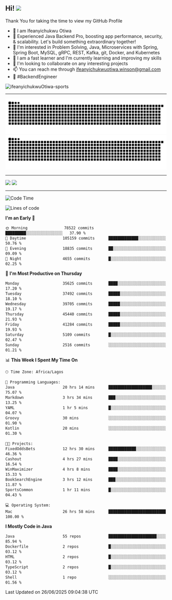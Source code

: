<!-- BLOG-POST-LIST:START --><!-- BLOG-POST-LIST:END -->

## Hi! <img src="https://media.giphy.com/media/hvRJCLFzcasrR4ia7z/giphy.gif" width="4%"> 

Thank You for taking the time to view my GitHub Profile

- 👋 I am Ifeanyichukwu Otiwa
- 🚀 Experienced Java Backend Pro, boosting app performance, security, & scalability. Let's build something extraordinary together!
- 👀 I'm interested in Problem Solving, Java, Microservices with Spring, Spring Boot, MySQL, gRPC, REST, Kafka, git, Docker, and Kubernetes
- 🌱 I am a fast learner and I'm currently learning and improving my skills
- 💞️ I'm looking to collaborate on any interesting projects
- 📫 You can reach me through ifeanyichukwuotiwa.winson@gmail.com
- 🚀 #BackendEngineer

<p align="left" marginTop="10px"> <img src="https://komarev.com/ghpvc/?username=ifeanyichukwuOtiwa-sports&label=Profile%20views&color=0e75b6&style=for-the-badge" alt="ifeanyichukwuOtiwa-sports" /> </p>

***

<!--🐍📈SNAKEGRAPH / 🌐WEBSITE: https://github.com/Platane/snk -->
![github contribution grid snake animation](https://raw.githubusercontent.com/ifeanyichukwuOtiwa-sports/ifeanyichukwuOtiwa-sports/output/github-contribution-grid-snake-dark.svg#gh-dark-mode-only)![github contribution grid snake animation](https://raw.githubusercontent.com/ifeanyichukwuOtiwa-sports/ifeanyichukwuOtiwa-sports/output/github-contribution-grid-snake.svg#gh-light-mode-only)

***

<p float="left">
  <img float="left" src="https://github-readme-stats.vercel.app/api?username=ifeanyichukwuOtiwa-sports&count_private=true&include_all_commits=true&theme=react&show_icons=true" />
  <img float="right" src="https://github-readme-stats.vercel.app/api/top-langs/?username=ifeanyichukwuOtiwa-sports&layout=compact&show_icons=true&theme=react" /> 
</p>

***



<!--START_SECTION:waka-->
![Code Time](http://img.shields.io/badge/Code%20Time-3%2C876%20hrs%2052%20mins-blue)

![Lines of code](https://img.shields.io/badge/From%20Hello%20World%20I%27ve%20Written-55.4%20million%20lines%20of%20code-blue)

**I'm an Early 🐤** 

```text
🌞 Morning                78522 commits       █████████░░░░░░░░░░░░░░░░   37.90 % 
🌆 Daytime                105159 commits      █████████████░░░░░░░░░░░░   50.76 % 
🌃 Evening                18835 commits       ██░░░░░░░░░░░░░░░░░░░░░░░   09.09 % 
🌙 Night                  4655 commits        █░░░░░░░░░░░░░░░░░░░░░░░░   02.25 % 
```
📅 **I'm Most Productive on Thursday** 

```text
Monday                   35625 commits       ████░░░░░░░░░░░░░░░░░░░░░   17.20 % 
Tuesday                  37492 commits       █████░░░░░░░░░░░░░░░░░░░░   18.10 % 
Wednesday                39705 commits       █████░░░░░░░░░░░░░░░░░░░░   19.17 % 
Thursday                 45440 commits       █████░░░░░░░░░░░░░░░░░░░░   21.93 % 
Friday                   41284 commits       █████░░░░░░░░░░░░░░░░░░░░   19.93 % 
Saturday                 5109 commits        █░░░░░░░░░░░░░░░░░░░░░░░░   02.47 % 
Sunday                   2516 commits        ░░░░░░░░░░░░░░░░░░░░░░░░░   01.21 % 
```


📊 **This Week I Spent My Time On** 

```text
🕑︎ Time Zone: Africa/Lagos

💬 Programming Languages: 
Java                     20 hrs 14 mins      ███████████████████░░░░░░   75.07 % 
Markdown                 3 hrs 34 mins       ███░░░░░░░░░░░░░░░░░░░░░░   13.25 % 
YAML                     1 hr 5 mins         █░░░░░░░░░░░░░░░░░░░░░░░░   04.07 % 
Groovy                   30 mins             ░░░░░░░░░░░░░░░░░░░░░░░░░   01.90 % 
Kotlin                   20 mins             ░░░░░░░░░░░░░░░░░░░░░░░░░   01.30 % 

🐱‍💻 Projects: 
FixedOddsBets            12 hrs 30 mins      ████████████░░░░░░░░░░░░░   46.36 % 
Cashout                  4 hrs 27 mins       ████░░░░░░░░░░░░░░░░░░░░░   16.54 % 
WinMaximizer             4 hrs 8 mins        ████░░░░░░░░░░░░░░░░░░░░░   15.33 % 
BookSearchEngine         3 hrs 12 mins       ███░░░░░░░░░░░░░░░░░░░░░░   11.87 % 
SportsCommon             1 hr 11 mins        █░░░░░░░░░░░░░░░░░░░░░░░░   04.43 % 

💻 Operating System: 
Mac                      26 hrs 58 mins      █████████████████████████   100.00 % 
```

**I Mostly Code in Java** 

```text
Java                     55 repos            █████████████████████░░░░   85.94 % 
Dockerfile               2 repos             █░░░░░░░░░░░░░░░░░░░░░░░░   03.12 % 
HTML                     2 repos             █░░░░░░░░░░░░░░░░░░░░░░░░   03.12 % 
TypeScript               2 repos             █░░░░░░░░░░░░░░░░░░░░░░░░   03.12 % 
Shell                    1 repo              ░░░░░░░░░░░░░░░░░░░░░░░░░   01.56 % 
```




 Last Updated on 26/06/2025 09:04:38 UTC
<!--END_SECTION:waka-->

<!--
<p align="center">
![trophy](https://github-profile-trophy.vercel.app/?username=ifeanyichukwuOtiwa-sports&theme=onedark) (https://github.com/ryo-ma/github-profile-trophy)
</p>
-->

<!---
ifeanyi-otiwa/ifeanyi-otiwa is a ✨ special ✨ repository because its `README.md` (this file) appears on your GitHub profile.
You can click the Preview link to take a look at your changes.
--->
